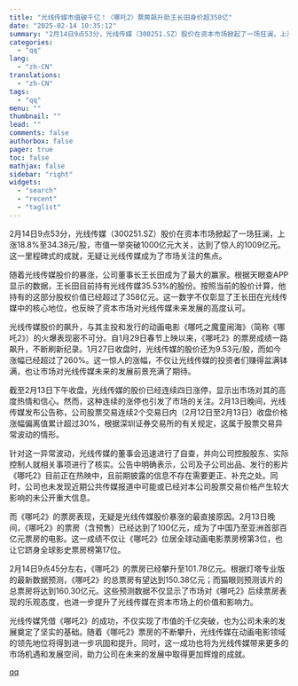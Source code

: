 ```yaml
---
title: "光线传媒市值破千亿！〈哪吒2〉票房飙升助王长田身价超358亿"
date: "2025-02-14 10:35:12"
summary: "2月14日9点53分，光线传媒（300251.SZ）股价在资本市场掀起了一场狂澜，上涨18.8%至3..."
categories:
  - "qq"
lang:
  - "zh-CN"
translations:
  - "zh-CN"
tags:
  - "qq"
menu: ""
thumbnail: ""
lead: ""
comments: false
authorbox: false
pager: true
toc: false
mathjax: false
sidebar: "right"
widgets:
  - "search"
  - "recent"
  - "taglist"
---
```


2月14日9点53分，光线传媒（300251.SZ）股价在资本市场掀起了一场狂澜，上涨18.8%至34.38元/股，市值一举突破1000亿元大关，达到了惊人的1009亿元。这一里程碑式的成就，无疑让光线传媒成为了市场关注的焦点。

随着光线传媒股价的暴涨，公司董事长王长田成为了最大的赢家。根据天眼查APP显示的数据，王长田目前持有光线传媒35.53%的股份。按照当前的股价计算，他持有的这部分股权价值已经超过了358亿元。这一数字不仅彰显了王长田在光线传媒中的核心地位，也反映了资本市场对光线传媒未来发展的高度认可。

光线传媒股价的飙升，与其主投和发行的动画电影《哪吒之魔童闹海》（简称《哪吒2》）的火爆表现密不可分。自1月29日春节上映以来，《哪吒2》的票房成绩一路飙升，不断刷新纪录。1月27日收盘时，光线传媒的股价还为9.53元/股，而如今涨幅已经超过了260%。这一惊人的涨幅，不仅让光线传媒的投资者们赚得盆满钵满，也让市场对光线传媒未来的发展前景充满了期待。

截至2月13日下午收盘，光线传媒的股价已经连续四日涨停，显示出市场对其的高度热情和信心。然而，这种连续的涨停也引发了市场的关注。2月13日晚间，光线传媒发布公告称，公司股票交易连续2个交易日内（2月12日至2月13日）收盘价格涨幅偏离值累计超过30%，根据深圳证券交易所的有关规定，这属于股票交易异常波动的情形。

针对这一异常波动，光线传媒的董事会迅速进行了自查，并向公司控股股东、实际控制人就相关事项进行了核实。公告中明确表示，公司及子公司出品、发行的影片《哪吒2》目前正在热映中，且前期披露的信息不存在需要更正、补充之处。同时，公司也未发现近期公共传媒报道中可能或已经对本公司股票交易价格产生较大影响的未公开重大信息。

而《哪吒2》的票房表现，无疑是光线传媒股价暴涨的最直接原因。2月13日晚间，《哪吒2》的票房（含预售）已经达到了100亿元，成为了中国乃至亚洲首部百亿元票房的电影。这一成绩不仅让《哪吒2》位居全球动画电影票房榜第3位，也让它跻身全球影史票房榜第17位。

2月14日9点45分左右，《哪吒2》的票房已经攀升至101.78亿元。根据灯塔专业版的最新数据预测，《哪吒2》的总票房有望达到150.38亿元；而猫眼则预测该片的总票房将达到160.30亿元。这些预测数据不仅显示了市场对《哪吒2》后续票房表现的乐观态度，也进一步提升了光线传媒在资本市场上的价值和影响力。

光线传媒凭借《哪吒2》的成功，不仅实现了市值的千亿突破，也为公司未来的发展奠定了坚实的基础。随着《哪吒2》票房的不断攀升，光线传媒在动画电影领域的领先地位将得到进一步巩固和提升。同时，这一成功也将为光线传媒带来更多的市场机遇和发展空间，助力公司在未来的发展中取得更加辉煌的成就。

[qq](https://new.qq.com/rain/a/20250214A02QZZ00)
